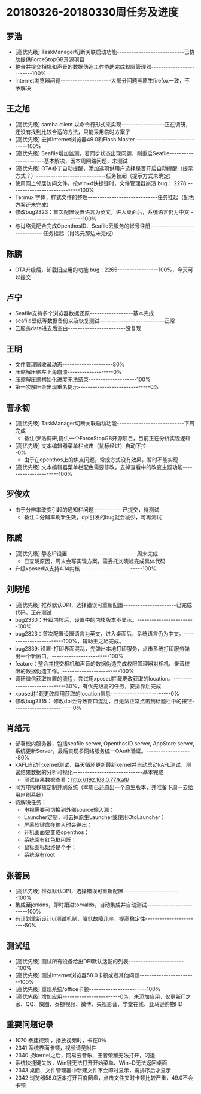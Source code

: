 # 20180326-20180330周任务及进度

## 罗浩
- [高优先级] TaskManager切断关联启动功能----------------------------已协助提供ForceStopGB开源项目
- 整合并提交相机和声音的数据伪造工作协助完成权限管理器-------------------------100%
- Internet浏览器问题---------------------大部分问题与原生firefox一致，不予解决

## 王之旭
- [高优先级] samba client 以命令行形式来实现------------------正在调研，还没有找到比较合适的方法，只能采用临时方案了
- [高优先级] 去掉Internet浏览器49.0和Flash Master   -----------------------------100%
- [高优先级] Seafile增加监测，若同步状态出现问题，则重启Seafile----------------------基本解决，因本周网络问题，未测试
- [高优先级] OTA补丁自动提醒，添加选项供用户选择是否开启自动提醒（提示方式？）-----------------------------任务挂起（提示方式未确定）
- 使用网上邻居访问文件，按win+d快捷键时，文件管理器崩溃 bug： 2278   -----------------------------100%
- Termux 字体，样式文件的整理-----------------------------任务挂起（配色方案还未完成）
- 修改bug2323：首次配置设置语言为英文，进入桌面后，系统语言仍为中文   -----------------------------100%
- 与肖络元配合完成OpenthosID、Seafile云服务的帐号注册----------------------------- 任务挂起（肖洛元那边未完成）

## 陈鹏
- OTA升级后，卸载旧应用的功能 bug：2265-----------------100%，今天可以提交

## 卢宁
- Seafile支持多个浏览器数据还原------------------基本完成
- seafile壁纸等数据备份以及恢复测试---------------------------正常
- 云服务data进去后空白------------------------没复现

## 王明
- 文件管理器收藏动态---------------------80%
- 压缩解压缩左上角崩溃-------------------0%
- 压缩解压缩初始化进度无法结束--------------------100%
- 第一次解压会出现重名提示------------------------------0%

## 曹永韧
- [高优先级] TaskManager切断关联启动功能----------------------------下周完成
   - 备注:罗浩调研,提供一个ForceStopGB开源项目，目前正在分析实现逻辑
- [高优先级] 文本编辑器菜单栏点击（鼠标经过）自动下拉---------------------0%
   - 由于在openthos上的焦点问题，常规方式没有效果，暂时不能实现
- [高优先级] 文本编辑器菜单栏配色需要修改，去掉查看中的改变主题功能----------------------100%

## 罗俊欢
- 由于分辨率改变引起的通知栏问题------------已提交，待测试
   - 备注：分辨率刷新生效，dpi引发的bug就会减少，可再测试

## 陈威
- [高优先级] 静态IP设置-----------------------------周末完成
   - 已查明原因，周末会写实现方案，需委托刘晓旭完成具体代码
- 升级xposed以支持4.14内核--------------------------100%

## 刘晓旭
- [高优先级] 推荐默认DPI，选择错误可重新配置----------------------已完成代码，正在测试
- bug2330：升级内核后，设置中的内核版本不显示。------------------------100%
- bug2323：首次配置设置语言为英文，进入桌面后，系统语言仍为中文。------------------------100%，辅助王之旭完成。
- bug2339: 设置-打印界面混乱，先弹出本地打印服务，点击系统打印服务弹出一个新窗口。------------------------100%
- feature：整合并提交相机和声音的数据伪造完成权限管理器对相机、录音权限的数据伪造工作。------------------------100%
- 调研微信获取位置的流程，尝试用xposed拦截更改获取的location。-----------------------------30%，有优先级高的任务，安排靠后完成
- xposed拦截更改应用获取的location信息-------------------------0%
- 修改bug2315： 修改dpi会导致窗口混乱，且无法正常点击到标题栏中的按钮-------------------------0%

## 肖络元
- 部署校内服务器，包括seafile server, OpenthosID server, AppStore server, 系统更新Server，最后实现多网络服务统一OAuth验证。-------------------80%
- kAFL自动化kernel测试，每天循环更新最新kernel并自动启动kAFL测试，测试结果数据的分析可视化-----------------------------基本完成
   - 测试结果数据查看：http://192.168.0.77/kafl/
- 同方电视移植定制并刷系统（本周已还原出一个原生版本，并准备下周一去给用户刷系统）
- 待解决任务：
   - 电视需要可切换到外部source输入源；
   - Launcher定制，可去掉原生Launcher或使用OtoLauncher；
   - 屏幕软键盘在输入时会蹦出；
   - 开机画面要变成openthos；
   - 系统常有红色框闪烁；
   - 鼠标图标始终是个手；
   - 系统没有root

## 张善民
- [高优先级] 推荐默认DPI，选择错误可重新配置------------------------100%
- 集成至jenkins，即时跟进torvalds，自动集成并自动测试------------------------100%
- 有计划重新设计ui测试机制，降低故障几率，提高稳定性------------------------50%

## 测试组
- [高优先级] 测试所有设备给出DPI默认适配的列表------------------------100%
- [高优先级] 测试Internet浏览器58.0卡顿或者其他问题------------------------100%
- [高优先级] 重现系统/office卡顿------------------------100%
- [高优先级] 增加应用------------------------0%，未添加应用，仅更新IT之家、QQ、快图、泰捷视频、微博、央视影音、学堂在线、亚马逊购物HD

## 重要问题记录
- 1070 泰捷视频 ，播放视频时，卡在0％
- 2341 系统界面卡顿，视频请见附件
- 2340 换kernel之后，网易云音乐、王者荣耀无法打开，闪退
- 系统快捷键失效，Win键无法打开开始菜单、Win+D无法返回桌面
- 2343 桌面、文件管理器中新建文件不会即时显示，需排序后才显示
- 2342 浏览器58.0版本打开百度网盘，点击文件夹时卡顿比较严重，49.0不会卡顿
